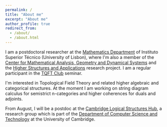 ```yaml
---
permalink: /
title: "About me"
excerpt: "About me"
author_profile: true
redirect_from: 
  - /about/
  - /about.html
---
```


I am a postdoctoral researcher at the [Mathematics Department](https://math.tecnico.ulisboa.pt/index?lang=en) of Instituto Superior Técnico (University of Lisbon), where I'm also a member of the [Center for Mathematical Analysis, Geometry and Dynamical Systems](https://camgsd.tecnico.ulisboa.pt/index.php?lang=en) and the [Higher Structures and Applications](https://www.fct.pt/apoios/projectos/consulta/vglobal_projecto?idProjecto=152315&idElemConcurso=11763) research project. I am a regular participant in the [TQFT Club](https://tqft.math.tecnico.ulisboa.pt/) seminar.

I'm interested in Topological Field Theory and related higher algebraic and categorical structures. At the moment I am working on string diagram calculus for semistrict n-categories and higher coherences for duals and adjoints.

From August, I will be a postdoc at the [Cambridge Logical Structures Hub](https://www.cl.cam.ac.uk/research/clash/), a research group which is part of the [Department of Computer Science and Technology](https://www.cst.cam.ac.uk/) at the University of Cambridge.
